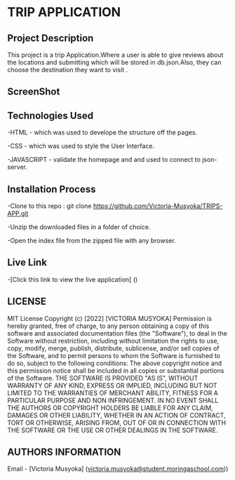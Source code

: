 # TRIP APPLICATION
## Project Description
This project is a trip Application.Where a user is able to give reviews about the locations and  submitting which will be stored in db.json.Also, they can choose the destination they want to visit . 

## ScreenShot

## Technologies Used

-HTML - which was used to develope the structure off the pages.

-CSS - which was used to style the User Interface.

-JAVASCRIPT - validate the homepage and and used to connect to json-server.

## Installation Process
-Clone to this repo : git clone https://github.com/Victoria-Musyoka/TRIPS-APP.git

-Unzip the downloaded files in a folder of choice.

-Open the index file from the zipped file with any browser.

## Live Link

-[Click this link to view the live application]  ()
## LICENSE

MIT License
Copyright (c) [2022] [VICTORIA MUSYOKA]
Permission is hereby granted, free of charge, to any person obtaining a copy of this software and associated documentation files (the "Software"), to deal in the Software without restriction, including without limitation the rights to use, copy, modify, merge, publish, distribute, sublicense, and/or sell copies of the Software, and to permit persons to whom the Software is furnished to do so, subject to the following conditions:
The above copyright notice and this permission notice shall be included in all copies or substantial portions of the Software.
THE SOFTWARE IS PROVIDED "AS IS", WITHOUT WARRANTY OF ANY KIND, EXPRESS OR IMPLIED, INCLUDING BUT NOT LIMITED TO THE WARRANTIES OF MERCHANT ABILITY, FITNESS FOR A PARTICULAR PURPOSE AND NON INFRINGEMENT. IN NO EVENT SHALL THE AUTHORS OR COPYRIGHT HOLDERS BE LIABLE FOR ANY CLAIM, DAMAGES OR OTHER LIABILITY, WHETHER IN AN ACTION OF CONTRACT, TORT OR OTHERWISE, ARISING FROM, OUT OF OR IN CONNECTION WITH THE SOFTWARE OR THE USE OR OTHER DEALINGS IN THE SOFTWARE.

## AUTHORS INFORMATION

Email - [Victoria Musyoka] (victoria.musyoka@student.moringaschool.com))
